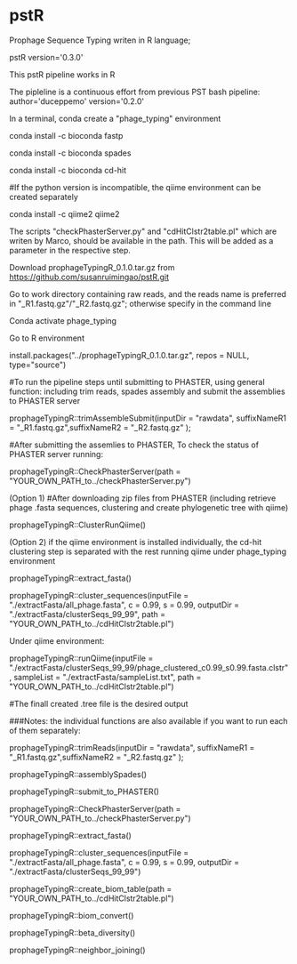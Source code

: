 # pstR
Prophage Sequence Typing writen in R language; 

pstR version='0.3.0'

This pstR pipeline works in R

The pipleline is a continuous effort from previous PST bash pipeline: 
author='duceppemo' version='0.2.0'

In a terminal, conda create a "phage_typing" environment 

conda install -c bioconda fastp

conda install -c bioconda spades

conda install -c bioconda cd-hit
 

#If the python version is incompatible, the qiime environment can be created separately

conda install -c qiime2 qiime2

The scripts "checkPhasterServer.py" and "cdHitClstr2table.pl" which are writen by Marco, should be available in the path. This will be added as a parameter in the respective step.  

Download prophageTypingR_0.1.0.tar.gz from
https://github.com/susanruimingao/pstR.git


Go to work directory containing raw reads, and the reads name is preferred in "_R1.fastq.gz"/"_R2.fastq.gz"; otherwise specify in the command line

Conda activate phage_typing

Go to R environment


install.packages("../prophageTypingR_0.1.0.tar.gz", repos = NULL, type="source")

#To run the pipeline steps until submitting to PHASTER, using general function: including trim reads, spades assembly and submit the assemblies to PHASTER server

prophageTypingR::trimAssembleSubmit(inputDir = "rawdata",  suffixNameR1 = "_R1.fastq.gz",suffixNameR2 = "_R2.fastq.gz" );


#After submitting the assemlies to PHASTER, To check the status of PHASTER server running:

prophageTypingR::CheckPhasterServer(path = "YOUR_OWN_PATH_to../checkPhasterServer.py")


(Option 1) #After downloading zip files from PHASTER 
(including retrieve phage .fasta sequences, clustering and create phylogenetic tree with qiime)

prophageTypingR::ClusterRunQiime()


(Option 2) if the qiime environment is installed individually, the cd-hit clustering step is separated with the rest running qiime
under phage_typing environment

prophageTypingR::extract_fasta()

prophageTypingR::cluster_sequences(inputFile = "./extractFasta/all_phage.fasta", c = 0.99, s = 0.99, outputDir = "./extractFasta/clusterSeqs_99_99", path = "YOUR_OWN_PATH_to../cdHitClstr2table.pl")


Under qiime environment:

prophageTypingR::runQiime(inputFile = "./extractFasta/clusterSeqs_99_99/phage_clustered_c0.99_s0.99.fasta.clstr", sampleList = "./extractFasta/sampleList.txt", path = "YOUR_OWN_PATH_to../cdHitClstr2table.pl")

#The finall created .tree file is the desired output



###Notes: the individual functions are also available if you want to run each of them separately:

prophageTypingR::trimReads(inputDir = "rawdata",  suffixNameR1 = "_R1.fastq.gz",suffixNameR2 = "_R2.fastq.gz" );

prophageTypingR::assemblySpades()

prophageTypingR::submit_to_PHASTER()

prophageTypingR::CheckPhasterServer(path = "YOUR_OWN_PATH_to../checkPhasterServer.py")

prophageTypingR::extract_fasta()

prophageTypingR::cluster_sequences(inputFile = "./extractFasta/all_phage.fasta", c = 0.99, s = 0.99, outputDir = "./extractFasta/clusterSeqs_99_99")

prophageTypingR::create_biom_table(path = "YOUR_OWN_PATH_to../cdHitClstr2table.pl")

prophageTypingR::biom_convert()

prophageTypingR::beta_diversity()

prophageTypingR::neighbor_joining()
